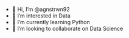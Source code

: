 - 👋 Hi, I’m @agnstrwn92
- 👀 I’m interested in Data
- 🌱 I’m currently learning Python
- 💞️ I’m looking to collaborate on Data Science

<!---
agnstrwn92/agnstrwn92 is a ✨ special ✨ repository because its `README.md` (this file) appears on your GitHub profile.
You can click the Preview link to take a look at your changes.
--->
